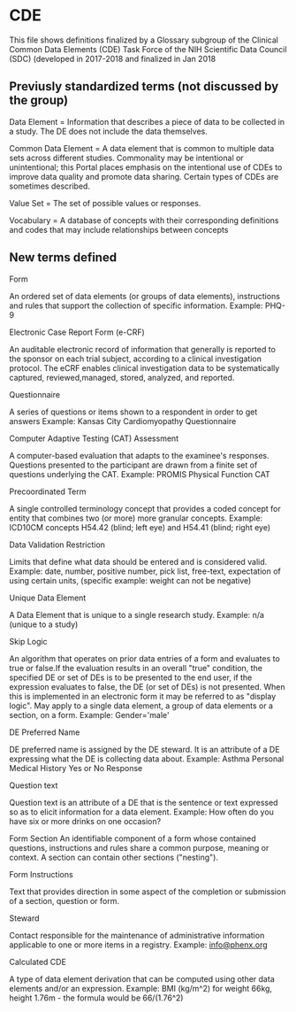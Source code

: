# CDE
This file shows definitions finalized by a Glossary subgroup of the Clinical Common Data Elements (CDE) Task Force of the NIH Scientific Data Council (SDC) 
(developed in 2017-2018 and finalized in Jan 2018


## Previusly standardized terms (not discussed by the group)
Data Element = Information that describes a piece of data to be collected in a study. The DE does not include the data themselves.

Common Data Element = A data element that is common to multiple data sets across different studies. Commonality may be intentional or unintentional; this Portal places emphasis on the intentional use of CDEs to improve data quality and promote data sharing. Certain types of CDEs are sometimes described.

Value Set = The set of possible values or responses.

Vocabulary =  A database of concepts with their corresponding definitions and codes that may include relationships between concepts


## New terms defined

Form 

An ordered set of data elements (or groups of data elements), instructions and rules that support the collection of specific information. Example: PHQ-9



Electronic Case Report Form (e-CRF) 

An auditable electronic record of information that generally is reported to the sponsor on each trial subject, according to a clinical investigation protocol. The eCRF enables clinical investigation data to be systematically captured, reviewed,managed, stored, analyzed, and reported.



Questionnaire 

A series  of questions or items shown to a respondent in order to get answers  Example: Kansas City Cardiomyopathy Questionnaire



Computer Adaptive Testing (CAT) Assessment 

A computer-based evaluation that adapts to the examinee's responses. Questions presented to the participant are drawn from a finite set of questions underlying the CAT. Example: PROMIS Physical Function CAT



Precoordinated Term 

A single controlled terminology concept that provides a coded concept for entity that combines two (or more) more granular concepts. Example: ICD10CM concepts H54.42 (blind; left eye) and H54.41 (blind; right eye)



Data Validation Restriction 

Limits that define what data should be entered and is considered valid. Example: date, number, positive number, pick list, free-text, expectation of using certain units, (specific example: weight can not be negative)



Unique Data Element 

A Data Element that is unique to a single research study. Example: n/a (unique to a study)



Skip Logic 

An algorithm that operates on prior data entries of a form and evaluates to true or false.If the evaluation results in an overall "true" condition, the specified DE or set of DEs is to be presented to the end user,  if the expression evaluates to false, the DE (or set of DEs) is not presented. When this is implemented in an electronic form it may be referred to as "display logic". May apply to a single data element, a group of data elements or a section, on a form. Example: Gender='male'



DE Preferred Name 

DE preferred name is assigned by the DE steward. It is an attribute of a DE expressing what the DE is collecting data about. Example: Asthma Personal Medical History Yes or No Response


Question text 

Question text is an attribute of a DE that is the sentence or text expressed so as to elicit information for a data element.  Example: How often do you have six or more drinks on one occasion? 



Form Section 
An identifiable component of a form whose contained questions, instructions and rules share a common purpose, meaning or context. A section can contain other sections ("nesting").



Form Instructions 

Text that provides direction in some aspect of the completion or submission of a section, question or form. 



Steward 

Contact responsible for the maintenance of administrative information applicable to one or more items in a registry. Example: info@phenx.org



Calculated CDE 

A type of data element derivation that can be computed using other data elements and/or an expression. Example: BMI   (kg/m^2)   for weight 66kg, height 1.76m -  the formula would be  66/(1.76^2) 